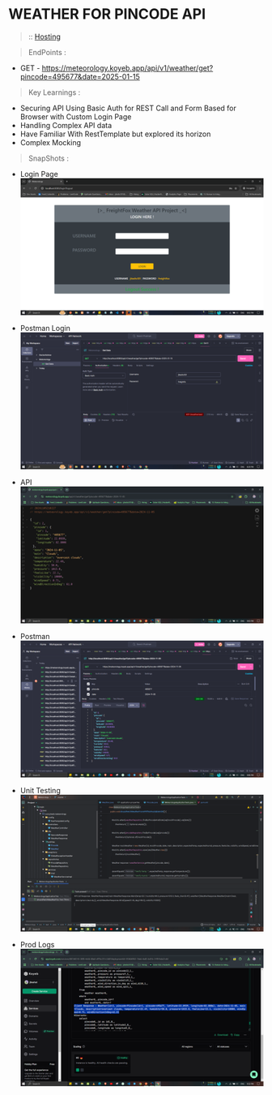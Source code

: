 # WEATHER FOR PINCODE API

> :: [Hosting](https://meteorology.koyeb.app/api/v1/weather/get?pincode=495677&date=2025-01-15)

> EndPoints :

- GET - https://meteorology.koyeb.app/api/v1/weather/get?pincode=495677&date=2025-01-15

> Key Learnings :

- Securing API Using Basic Auth for REST Call and Form Based for Browser with Custom Login Page
- Handling Complex API data
- Have Familiar With RestTemplate but explored its horizon
- Complex Mocking

> SnapShots :

- Login Page ![logpage.png](logpage.png)

- Postman Login ![postmanlog.png](postmanlog.png)

- API  ![api.png](api.png)

- Postman  ![postman.png](postman.png)

- Unit Testing ![test.png](test.png)

- Prod Logs ![prod_logs.png](prod_logs.png)